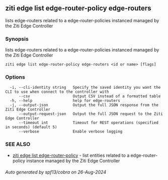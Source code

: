 ## ziti edge list edge-router-policy edge-routers

lists edge-routers related to a edge-router-policies instanced managed by the Ziti Edge Controller

### Synopsis

lists edge-routers related to a edge-router-policies instanced managed by the Ziti Edge Controller

```
ziti edge list edge-router-policy edge-routers <id or name> [flags]
```

### Options

```
  -i, --cli-identity string   Specify the saved identity you want the CLI to use when connect to the controller with
      --csv                   Output CSV instead of a formatted table
  -h, --help                  help for edge-routers
  -j, --output-json           Output the full JSON response from the Ziti Edge Controller
      --output-request-json   Output the full JSON request to the Ziti Edge Controller
      --timeout int           Timeout for REST operations (specified in seconds) (default 5)
      --verbose               Enable verbose logging
```

### SEE ALSO

* [ziti edge list edge-router-policy](../edge-router-policy.md)	 - list entities related to a edge-router-policy instance managed by the Ziti Edge Controller

###### Auto generated by spf13/cobra on 26-Aug-2024
